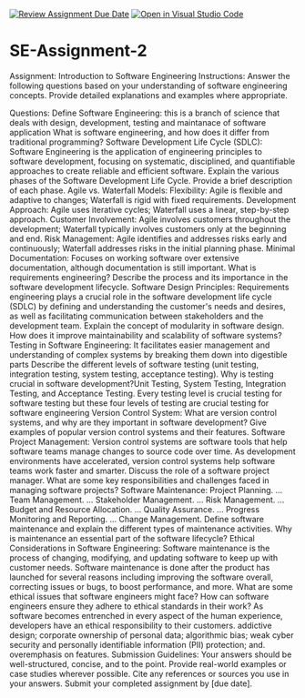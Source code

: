 [![Review Assignment Due Date](https://classroom.github.com/assets/deadline-readme-button-24ddc0f5d75046c5622901739e7c5dd533143b0c8e959d652212380cedb1ea36.svg)](https://classroom.github.com/a/-ucQIGTc)
[![Open in Visual Studio Code](https://classroom.github.com/assets/open-in-vscode-718a45dd9cf7e7f842a935f5ebbe5719a5e09af4491e668f4dbf3b35d5cca122.svg)](https://classroom.github.com/online_ide?assignment_repo_id=15238031&assignment_repo_type=AssignmentRepo)
# SE-Assignment-2
Assignment: Introduction to Software Engineering
Instructions:
Answer the following questions based on your understanding of software engineering concepts. Provide detailed explanations and examples where appropriate.

Questions:
Define Software Engineering:
this is a branch of science that deals with design, development, testing and maintanace of software application
What is software engineering, and how does it differ from traditional programming?
Software Development Life Cycle (SDLC): Software Engineering is the application of engineering principles to software development, focusing on systematic, disciplined, and quantifiable approaches to create reliable and efficient software.
Explain the various phases of the Software Development Life Cycle. Provide a brief description of each phase.
Agile vs. Waterfall Models:
Flexibility: Agile is flexible and adaptive to changes; Waterfall is rigid with fixed requirements.
Development Approach: Agile uses iterative cycles; Waterfall uses a linear, step-by-step approach.
Customer Involvement: Agile involves customers throughout the development; Waterfall typically involves customers only at the beginning and end.
Risk Management: Agile identifies and addresses risks early and continuously; Waterfall addresses risks in the initial planning phase.
Minimal Documentation: Focuses on working software over extensive documentation, although documentation is still important.
What is requirements engineering? Describe the process and its importance in the software development lifecycle.
Software Design Principles:
Requirements engineering plays a crucial role in the software development life cycle (SDLC) by defining and understanding the customer's needs and desires, as well as facilitating communication between stakeholders and the development team.
Explain the concept of modularity in software design. How does it improve maintainability and scalability of software systems?
Testing in Software Engineering:
It facilitates easier management and understanding of complex systems by breaking them down into digestible parts
Describe the different levels of software testing (unit testing, integration testing, system testing, acceptance testing). Why is testing crucial in software development?Unit Testing, System Testing, Integration Testing, and Acceptance Testing. Every testing level is crucial testing for software testing but these four levels of testing are crucial testing for software engineering
Version Control System: 
What are version control systems, and why are they important in software development? Give examples of popular version control systems and their features.
Software Project Management:
Version control systems are software tools that help software teams manage changes to source code over time. As development environments have accelerated, version control systems help software teams work faster and smarter.
Discuss the role of a software project manager. What are some key responsibilities and challenges faced in managing software projects?
Software Maintenance:
Project Planning. ...
Team Management. ...
Stakeholder Management. ...
Risk Management. ...
Budget and Resource Allocation. ...
Quality Assurance. ...
Progress Monitoring and Reporting. ...
Change Management.
Define software maintenance and explain the different types of maintenance activities. Why is maintenance an essential part of the software lifecycle?
Ethical Considerations in Software Engineering:
Software maintenance is the process of changing, modifying, and updating software to keep up with customer needs. Software maintenance is done after the product has launched for several reasons including improving the software overall, correcting issues or bugs, to boost performance, and more.
What are some ethical issues that software engineers might face? How can software engineers ensure they adhere to ethical standards in their work? As software becomes entrenched in every aspect of the human experience, developers have an ethical responsibility to their customers.
addictive design;
corporate ownership of personal data;
algorithmic bias;
weak cyber security and personally identifiable information (PII) protection; and.
overemphasis on features.
Submission Guidelines:
Your answers should be well-structured, concise, and to the point.
Provide real-world examples or case studies wherever possible.
Cite any references or sources you use in your answers.
Submit your completed assignment by [due date].
